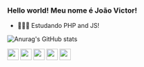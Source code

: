 ### Hello world! Meu nome é João Victor!

- 🧑🏽‍💻 Estudando PHP and JS!

<!--
**JoaoVictor0/JoaoVictor0** is a ✨ _special_ ✨ repository because its `README.md` (this file) appears on your GitHub profile.

Here are some ideas to get you started:

- 🔭 I’m currently working on ...
- 🌱 I’m currently learning ...
- 👯 I’m looking to collaborate on ...
- 🤔 I’m looking for help with ...
- 💬 Ask me about ...
- 📫 How to reach me: ...
- 😄 Pronouns: ...
- ⚡ Fun fact: ...
-->
<!-- width="26px" height="26px" -->
![Anurag's GitHub stats](https://github-readme-stats.vercel.app/api?username=joaovictor0&show_icons=true&theme=dark)

<div style="display:inline-block">
   <img src="https://cdn.jsdelivr.net/gh/devicons/devicon/icons/css3/css3-original.svg" width="26px" height="26px"/>  
   <img src="https://cdn.jsdelivr.net/gh/devicons/devicon/icons/html5/html5-original.svg" width="26px" height="26px"/>
   <img src="https://cdn.jsdelivr.net/gh/devicons/devicon/icons/javascript/javascript-original.svg" width="26px" height="26px"/>
   <img src="https://cdn.jsdelivr.net/gh/devicons/devicon/icons/php/php-original.svg" width="26px" height="26px"/>
   <img src="https://cdn.jsdelivr.net/gh/devicons/devicon/icons/linux/linux-original.svg" width="26px" height="26px"/>
</div>
